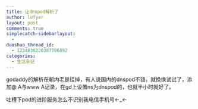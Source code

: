```yaml
---
title: 让dnspod解析了
author: lofyer
layout: post
comments: true
simplecatch-sidebarlayout:
  - 
duoshuo_thread_id:
  - 1234836220387786892
categories:
  - 生活杂记
---
```

godaddy的解析在朝内老是挂掉，有人说国内的dnspod不错，就换换试试了，添加@ A与www A记录，在gd上设置ns为dnspod的，也就半小时就好了。

吐槽下pod的进阶服务怎么不识别我电信手机号←_←

&nbsp;